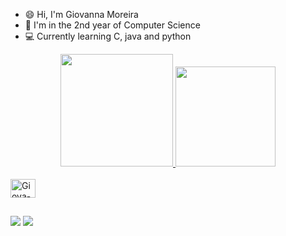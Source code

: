
  
  

- 😄 Hi, I'm Giovanna Moreira
- 🦕 I'm in the 2nd year of Computer Science
- 💻 Currently learning C, java and python



<div align="center">
  <a href="https://beacons.ai/salesgiovanna">
  <img height="180em" src="https://github-readme-stats.vercel.app/api?username=salesgiovanna&show_icons=true&theme=dracula&include_all_commits=true&count_private=true"/>
  <img height="160em" src="https://github-readme-stats.vercel.app/api/top-langs/?username=salesgiovanna&layout=compact&langs_count=7&theme=dracula"/>
</div>

<div style="display: inline_block"><br>
<img align="center" alt="Giova-C" height="30" width="40" src="https://cdn.jsdelivr.net/gh/devicons/devicon/icons/c/c-plain.svg" />

</div>
  
  ##
<div> 
  <a href = "mailto:giovanna.salesm@gmail.com"><img src="https://img.shields.io/badge/-Gmail-%23333?style=for-the-badge&logo=gmail&logoColor=white" target="_blank"></a>
  <a href="https://www.linkedin.com/in/giovanna-moreira-082216182/" target="_blank"><img src="https://img.shields.io/badge/-LinkedIn-%230077B5?style=for-the-badge&logo=linkedin&logoColor=white" target="_blank"></a> 

 

 
</div>


